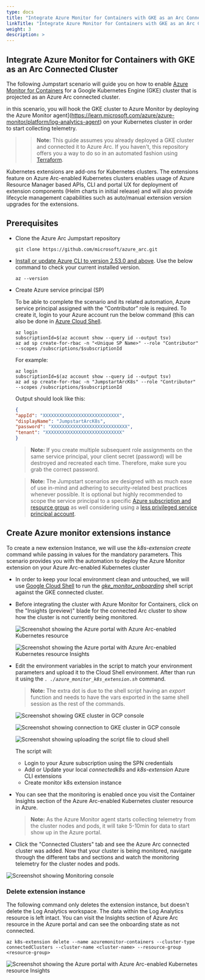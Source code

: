 ```yaml
---
type: docs
title: "Integrate Azure Monitor for Containers with GKE as an Arc Connected Cluster"
linkTitle: "Integrate Azure Monitor for Containers with GKE as an Arc Connected Cluster"
weight: 3
description: >
---
```


## Integrate Azure Monitor for Containers with GKE as an Arc Connected Cluster

The following Jumpstart scenario will guide you on how to enable [Azure Monitor for Containers](https://learn.microsoft.com/azure/azure-monitor/insights/container-insights-overview) for a Google Kubernetes Engine (GKE) cluster that is projected as an Azure Arc connected cluster.

in this scenario, you will hook the GKE cluster to Azure Monitor by deploying the Azure Monitor agent](https://learn.microsoft.com/azure/azure-monitor/platform/log-analytics-agent) on your Kubernetes cluster in order to start collecting telemetry.  

> > **Note:** This guide assumes you already deployed a GKE cluster and connected it to Azure Arc. If you haven't, this repository offers you a way to do so in an automated fashion using [Terraform](/azure_arc_jumpstart/azure_arc_k8s/gke/gke_terraform/).

Kubernetes extensions are add-ons for Kubernetes clusters. The extensions feature on Azure Arc-enabled Kubernetes clusters enables usage of Azure Resource Manager based APIs, CLI and portal UX for deployment of extension components (Helm charts in initial release) and will also provide lifecycle management capabilities such as auto/manual extension version upgrades for the extensions.

## Prerequisites

* Clone the Azure Arc Jumpstart repository

    ```shell
    git clone https://github.com/microsoft/azure_arc.git
    ```

* [Install or update Azure CLI to version 2.53.0 and above](https://learn.microsoft.com/cli/azure/install-azure-cli?view=azure-cli-latest). Use the below command to check your current installed version.

  ```shell
  az --version
  ```

* Create Azure service principal (SP)

    To be able to complete the scenario and its related automation, Azure service principal assigned with the “Contributor” role is required. To create it, login to your Azure account run the below command (this can also be done in [Azure Cloud Shell](https://shell.azure.com/).

    ```shell
    az login
    subscriptionId=$(az account show --query id --output tsv)
    az ad sp create-for-rbac -n "<Unique SP Name>" --role "Contributor" --scopes /subscriptions/$subscriptionId
    ```

    For example:

    ```shell
    az login
    subscriptionId=$(az account show --query id --output tsv)
    az ad sp create-for-rbac -n "JumpstartArcK8s" --role "Contributor" --scopes /subscriptions/$subscriptionId
    ```

    Output should look like this:

    ```json
    {
    "appId": "XXXXXXXXXXXXXXXXXXXXXXXXXXXX",
    "displayName": "JumpstartArcK8s",
    "password": "XXXXXXXXXXXXXXXXXXXXXXXXXXXX",
    "tenant": "XXXXXXXXXXXXXXXXXXXXXXXXXXXX"
    }
    ```

    > **Note:** If you create multiple subsequent role assignments on the same service principal, your client secret (password) will be destroyed and recreated each time. Therefore, make sure you grab the correct password.

    > **Note:** The Jumpstart scenarios are designed with as much ease of use in-mind and adhering to security-related best practices whenever possible. It is optional but highly recommended to scope the service principal to a specific [Azure subscription and resource group](https://learn.microsoft.com/cli/azure/ad/sp?view=azure-cli-latest) as well considering using a [less privileged service principal account](https://learn.microsoft.com/azure/role-based-access-control/best-practices).

## Create Azure monitor extensions instance

To create a new extension Instance, we will use the _k8s-extension create_ command while passing in values for the mandatory parameters. This scenario provides you with the automation to deploy the Azure Monitor extension on your Azure Arc-enabled Kubernetes cluster

* In order to keep your local environment clean and untouched, we will use [Google Cloud Shell](https://cloud.google.com/shell) to run the [*gke_monitor_onboarding*](https://github.com/microsoft/azure_arc/blob/main/azure_arc_k8s_jumpstart/gke/gke_monitor_extension/azure_monitor_k8s_extension.sh) shell script against the GKE connected cluster.

* Before integrating the cluster with Azure Monitor for Containers, click on the "Insights (preview)" blade for the connected Arc cluster to show how the cluster is not currently being monitored.

    ![Screenshot showing the Azure portal with Azure Arc-enabled Kubernetes resource](./01.png)

    ![Screenshot showing the Azure portal with Azure Arc-enabled Kubernetes resource Insights](./02.png)

* Edit the environment variables in the script to match your environment parameters and upload it to the Cloud Shell environment. After than run it using the *`. ./azure_monitor_k8s_extension.sh`* command.

    > **Note:** The extra dot is due to the shell script having an *export* function and needs to have the vars exported in the same shell session as the rest of the commands.

    ![Screenshot showing GKE cluster in GCP console](./03.png)

    ![Screenshot showing connection to GKE cluster in GCP console](./04.png)

    ![Screenshot showing uploading the script file to cloud shell](./05.png)

    The script will:

  * Login to your Azure subscription using the SPN credentials
  * Add or Update your local _connectedk8s_ and _k8s-extension_ Azure CLI extensions
  * Create monitor k8s extension instance

* You can see that the monitoring is enabled once you visit the Container Insights section of the Azure Arc-enabled Kubernetes cluster resource in Azure.

    > **Note:** As the Azure Monitor agent starts collecting telemetry from the cluster nodes and pods, it will take 5-10min for data to start show up in the Azure portal.

* Click the "Connected Clusters" tab and see the Azure Arc connected cluster was added. Now that your cluster is being monitored, navigate through the different tabs and sections and watch the monitoring telemetry for the cluster nodes and pods.  

![Screenshot showing Monitoring console](./06.png)

### Delete extension instance

The following command only deletes the extension instance, but doesn't delete the Log Analytics workspace. The data within the Log Analytics resource is left intact. You can visit the Insights section of Azure Arc resource in the Azure portal and can see the onboarding state as not connected.

```shell
az k8s-extension delete --name azuremonitor-containers --cluster-type connectedClusters --cluster-name <cluster-name> --resource-group <resource-group>
```

 ![Screenshot showing the Azure portal with Azure Arc-enabled Kubernetes resource Insights](./07.png)
